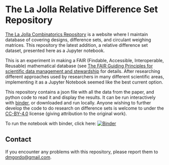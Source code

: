 # The La Jolla Relative Difference Set Repository


[The La Jolla Combinatorics Repository](https://dmgordon.org) is a website where I
maintain database of covering designs, difference sets, and circulant
weighing matrices.  This repository the latest addition, a relative difference set
dataset, presented here as a Jupyter notebook.

This is an experiment in making a FAIR (Findable, Accessible,
Interoperable, Reusable) mathematical database (see [The FAIR Guiding
Principles for scientific data management and
stewardship](https://doi.org/10.1038/sdata.2016.18) for details.
After researching different approaches used by researchers in
many different scientific areas, implementing it as a Jupyter Notebook
seemed like the best current option.

This repository contains a json file with all the data from the paper,
and python code to read it and display the results.  It can be run
interactively with [binder](https://mybinder.org), or downloaded and
run locally.  Anyone wishing to further develop the code to do
research on difference sets is welcome to under the [CC-BY-4.0](https://creativecommons.org/licenses/by/4.0)
license (giving attribution to the original work).

To run the notebook with binder, click here: [![Binder](https://mybinder.org/badge_logo.svg)](https://mybinder.org/v2/gh/dmgordo/relative-difference-sets/master?filepath=relative_difference_sets.ipynb)

## Contact 
If you encounter any problems with this repository, please report them
to <dmgordo@gmail.com>.
